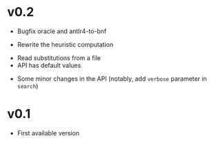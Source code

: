 # v0.2
- Bugfix oracle and antlr4-to-bnf
* Rewrite the heuristic computation
- Read substitutions from a file
- API has default values
* Some minor changes in the API (notably, add `verbose` parameter in `search`)

# v0.1
- First available version
